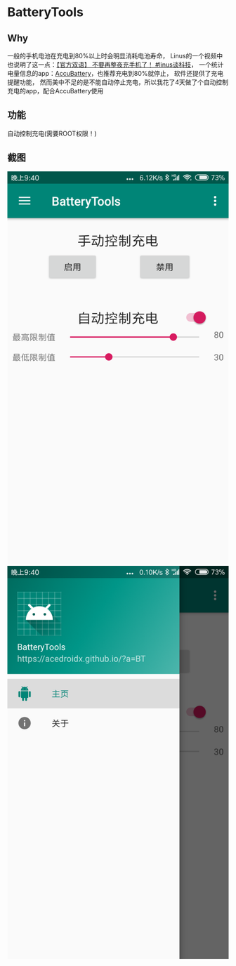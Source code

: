 # BatteryTools
## Why
一般的手机电池在充电到80%以上时会明显消耗电池寿命，
Linus的一个视频中也说明了这一点：[【官方双语】 不要再整夜充手机了！ #linus谈科技](https://www.bilibili.com/video/av23302868)，
一个统计电量信息的app：[AccuBattery](https://play.google.com/store/apps/details?id=com.digibites.accubattery)，也推荐充电到80%就停止，
软件还提供了充电提醒功能，
然而美中不足的是不能自动停止充电，所以我花了4天做了个自动控制充电的app，配合AccuBattery使用
## 功能
自动控制充电(需要ROOT权限！)
## 截图
![图1](https://github.com/AceDroidX/BatteryTools/raw/master/pic/1.png)
![图2](https://github.com/AceDroidX/BatteryTools/raw/master/pic/2.png)